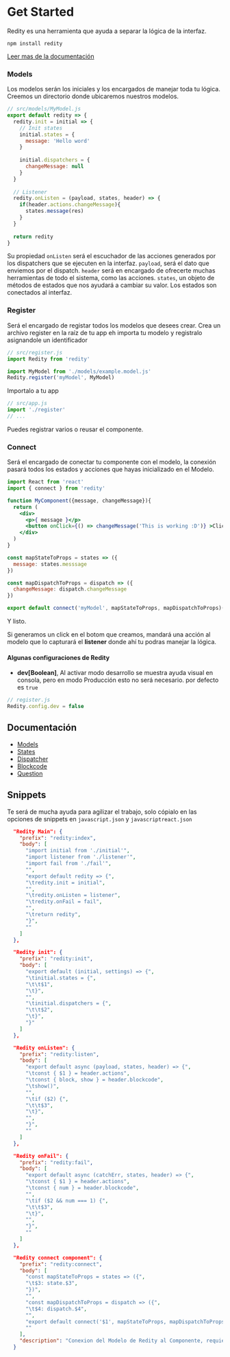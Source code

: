 Get Started
========

Redity es una herramienta que ayuda a separar la lógica de la interfaz.

```
npm install redity
```

[Leer mas de la documentación](https://github.com/ertrii/redity/tree/master/docs)


### Models

Los modelos serán los iniciales y los encargados de manejar toda tu lógica.
Creemos un directorio donde ubicaremos nuestros modelos.

```js
// src/models/MyModel.js
export default redity => {
  redity.init = initial => {
    // Init states
    initial.states = {
      message: 'Hello word'
    }
    
    initial.dispatchers = {
      changeMessage: null
    }
  }
  
  // Listener
  redity.onListen = (payload, states, header) => {
    if(header.actions.changeMessage){
      states.message(res)
    }
  }
  
  return redity
}
```

Su propiedad `onListen` será el escuchador de las acciones generados por los dispatchers que se ejecuten en la interfaz.
`payload`, será el dato que enviemos por el dispatch.
`header` será en encargado de ofrecerte muchas herramientas de todo el sistema, como las acciones.
`states`, un objeto de métodos de estados que nos ayudará a cambiar su valor. Los estados son conectados al interfaz.

### Register

Será el encargado de registar todos los modelos que desees crear.
Crea un archivo register en la raíz de tu app eh importa tu modelo y registralo asignandole un identificador

```js
// src/register.js
import Redity from 'redity'

import MyModel from './models/example.model.js'
Redity.register('myModel', MyModel)
```
Importalo a tu app
```js
// src/app.js
import './register'
// ...
```

Puedes registrar varios o reusar el componente.

### Connect

Será el encargado de conectar tu componente con el modelo, la conexión pasará todos los estados y acciones que hayas inicializado en el Modelo.

```jsx
import React from 'react'
import { connect } from 'redity'

function MyComponent({message, changeMessage}){
  return (
    <div>
      <p>{ message }</p>
      <button onClick={() => changeMessage('This is working :D')} >Click me! :D</button>
    </div>
  )
}

const mapStateToProps = states => ({
  message: states.messsage
})

const mapDispatchToProps = dispatch => ({
  changeMessage: dispatch.changeMessage
})

export default connect('myModel', mapStateToProps, mapDispatchToProps)(MyComponent)

```

Y listo.

Si generamos un click en el botom que creamos, mandará una acción al modelo que lo capturará el __listener__ donde ahí tu podras manejar la lógica.

#### Algunas configuraciones de Redity

* __dev[Boolean]__, Al activar modo desarrollo se muestra ayuda visual en consola, pero en modo Producción esto no será necesario. por defecto es `true`

```js
// register.js
Redity.config.dev = false
```

## Documentación

* [Models](https://github.com/ertrii/redity/blob/master/docs/2.%20Models.md)
* [States](https://github.com/ertrii/redity/blob/master/docs/3.%20States.md)
* [Dispatcher](https://github.com/ertrii/redity/blob/master/docs/4.%20Dispatcher.md)
* [Blockcode](https://github.com/ertrii/redity/blob/master/docs/5.%20Blockcode.md)
* [Question](https://github.com/ertrii/redity/blob/master/docs/6.%20Question.md)


## Snippets

Te será de mucha ayuda para agilizar el trabajo, solo cópialo en las opciones de snippets en `javascript.json` y `javascriptreact.json`

```json
  "Redity Main": {
    "prefix": "redity:index",
    "body": [
      "import initial from './initial'",
      "import listener from './listener'",
      "import fail from './fail'",
      "",
      "export default redity => {",
      "\tredity.init = initial",
      "",
      "\tredity.onListen = listener",
      "\tredity.onFail = fail",
      "",
      "\treturn redity",
      "}",
      ""
    ]
  },

  "Redity init": {
    "prefix": "redity:init",
    "body": [
      "export default (initial, settings) => {",      
      "\tinitial.states = {",
      "\t\t$1",
      "\t}",
      "",
      "\tinitial.dispatchers = {",
      "\t\t$2",      
      "\t}",
      "}"
    ]
  },

  "Redity onListen": {
    "prefix": "redity:listen",
    "body": [
      "export default async (payload, states, header) => {",
      "\tconst { $1 } = header.actions",
      "\tconst { block, show } = header.blockcode",
      "\tshow()",
      "",
      "\tif ($2) {",
      "\t\t$3",
      "\t}",
      "",
      "}",
      ""
    ]
  },

  "Redity onFail": {
    "prefix": "redity:fail",
    "body": [
      "export default async (catchErr, states, header) => {",
      "\tconst { $1 } = header.actions",
      "\tconst { num } = header.blockcode",
      "",
      "\tif ($2 && num === 1) {",
      "\t\t$3",
      "\t}",
      "",
      "}",
      ""
    ]
  },

  "Redity connect component": {
    "prefix": "redity:connect",
    "body": [
      "const mapStateToProps = states => ({",
      "\t$3: state.$3",
      "})",
      "",
      "const mapDispatchToProps = dispatch => ({",
      "\t$4: dispatch.$4",
      "",
      "export default connect('$1', mapStateToProps, mapDispatchToProps)($2)",
      ""
    ],
    "description": "Conexion del Modelo de Redity al Componente, requiere importar su método connect"
  }
```
